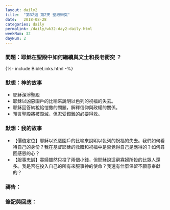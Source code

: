 ```yaml
---
layout: daily2
title:  "第32週 第2天 聖殿衝突"
date:   2018-08-28
categories: daily
permalink: /daily/wk32-day2-daily.html
weekNum: 32
dayNum: 2
---
```


### 問題：耶穌在聖殿中如何繼續與文士和長老衝突 ？

{%- include BibleLinks.html -%}

### 默想：神的故事 
+ 耶穌潔淨聖殿 
+ 耶穌以凶惡園戶的比喻來說明以色列的祝福的失去。 
+ 耶穌回答納稅給愷撒的問題，解釋信仰與政權的關係。 
+ 預言聖殿將被毀滅，但忍受艱難的必要得救。 

### 默想：我的故事
+ 【價值定位】耶穌以兇惡園戶的比喻來說明以色列的祝福的失去。我們如何看待自己的身份？我在基督耶穌的救贖和祝福中是否覺得自己是應得的？如何尋回感恩的心？ 
+ 【服事忠誠】寡婦雖然只投了兩個小錢，但耶穌說這窮寡婦所投的比眾人還多。我是否在投入自己的所有來服事神的使命？我還有什麼保留不願意奉獻的？ 

### 禱告：

### 筆記與回應：
